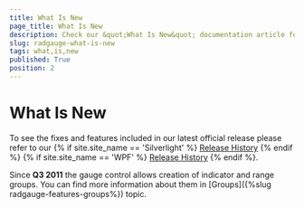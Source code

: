 ```yaml
---
title: What Is New
page_title: What Is New
description: Check our &quot;What Is New&quot; documentation article for the RadGauge {{ site.framework_name }} control.
slug: radgauge-what-is-new
tags: what,is,new
published: True
position: 2
---
```


# What Is New

To see the fixes and features included in our latest official release please refer to our {% if site.site_name == 'Silverlight' %} [Release History](http://www.telerik.com/support/whats-new/silverlight/release-history) {% endif %} {% if site.site_name == 'WPF' %} [Release History](http://www.telerik.com/support/whats-new/wpf/release-history) {% endif %}.

Since __Q3 2011__ the gauge control allows creation of indicator and range groups. You can find more information about them in [Groups]({%slug radgauge-features-groups%}) topic.